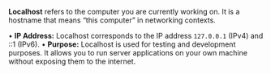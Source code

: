 **Localhost** refers to the computer you are currently working on. It is a hostname that means “this computer” in networking contexts.

• **IP Address:** Localhost corresponds to the IP address `127.0.0.1` (IPv4) and ::1 (IPv6).
• **Purpose:** Localhost is used for testing and development purposes. It allows you to run server applications on your own machine without exposing them to the internet.